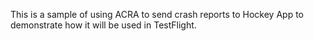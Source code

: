 This is a sample of using ACRA to send crash reports to Hockey App to demonstrate how it will be used in TestFlight.

